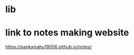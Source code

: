 # lib
<h1 style="color=#00FF00">link to notes making website</h1>
<!-- <a href="https://pankajsahu19056.github.io/notes/" ><h1>https://pankajsahu19056.github.io/notes/</h1><a/> -->
  <a href="https://pankajsahu19056.github.io/notes/" target="_blank">https://pankajsahu19056.github.io/notes/</a>
